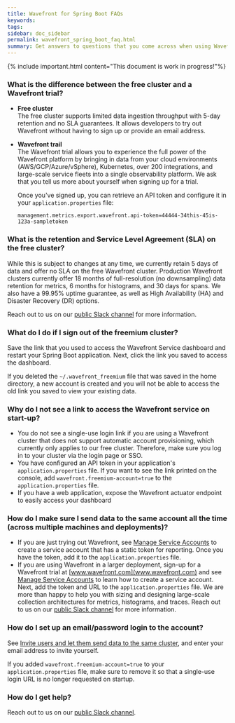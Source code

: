 ```yaml
---
title: Wavefront for Spring Boot FAQs
keywords:
tags: 
sidebar: doc_sidebar
permalink: wavefront_spring_boot_faq.html
summary: Get answers to questions that you come across when using Wavefront for Spring Boot.
---
```

{% include important.html content="This document is work in progress!"%}

### What is the difference between the free cluster and a Wavefront trial?
* **Free cluster** <br/>The free cluster supports limited data ingestion throughput with 5-day retention and no SLA guarantees. It allows developers to try out Wavefront without having to sign up or provide an email address.

* **Wavefront trail** <br/>The Wavefront trial allows you to experience the full power of the Wavefront platform by bringing in data from your cloud environments (AWS/GCP/Azure/vSphere), Kubernetes, over 200 integrations, and large-scale service fleets into a single observability platform. We ask that you tell us more about yourself when signing up for a trial.

  Once you've signed up, you can retrieve an API token and configure it in your `application.properties` file: 
  ```
  management.metrics.export.wavefront.api-token=44444-34this-45is-123a-sampletoken
  ```

### What is the retention and Service Level Agreement (SLA) on the free cluster?
While this is subject to changes at any time, we currently retain 5 days of data and offer no SLA on the free Wavefront cluster. Production Wavefront clusters currently offer 18 months of full-resolution (no downsampling) data retention for metrics, 6 months for histograms, and 30 days for spans. We also have a 99.95% uptime guarantee, as well as High Availability (HA) and Disaster Recovery (DR) options.

Reach out to us on our [public Slack channel](https://www.wavefront.com/join-public-slack) for more information.

### What do I do if I sign out of the freemium cluster?
Save the link that you used to access the Wavefront Service dashboard and restart your Spring Boot application. Next, click the link you saved to access the dashboard.

If you deleted the `~/.wavefront_freemium` file that was saved in the home directory, a new account is created and you will not be able to access the old link you saved to view your existing data.

### Why do I not see a link to access the Wavefront service on start-up?
* You do not see a single-use login link if you are using a Wavefront cluster that does not support automatic account provisioning, which currently only applies to our free cluster. Therefore, make sure you log in to your cluster via the login page or SSO.
* You have configured an API token in your application's `application.properties` file. If you want to see the link printed on the console, add `wavefront.freemium-account=true` to the `application.properties` file.
* If you have a web application, expose the Wavefront actuator endpoint to easily access your dashboard

### How do I make sure I send data to the same account all the time (across multiple machines and deployments)?
* If you are just trying out Wavefront, see [Manage Service Accounts](accounts.html#service-accounts) to create a service account that has a static token for reporting. Once you have the token, add it to the `application.properties` file.
* If you are using Wavefront in a larger deployment, sign-up for a Wavefront trial at [www.wavefront.com](www.wavefront.com) and see [Manage Service Accounts](accounts.html#service-accounts) to learn how to create a service account. Next, add the token and URL to the `application.properties` file. We are more than happy to help you with sizing and designing large-scale collection architectures for metrics, histograms, and traces. Reach out to us on our [public Slack channel](https://www.wavefront.com/join-public-slack) for more information.

### How do I set up an email/password login to the account?
See [Invite users and let them send data to the same cluster](wavefront_springboot.html#optional-custom-configurations), and enter your email address to invite yourself.
 
If you added `wavefront.freemium-account=true` to your `application.properties` file, make sure to remove it so that a single-use login URL is no longer requested on startup.

### How do I get help?
Reach out to us on our [public Slack channel](https://www.wavefront.com/join-public-slack).
